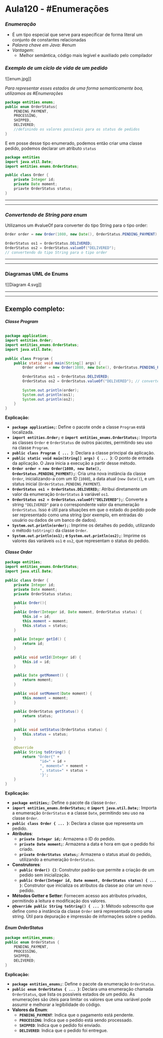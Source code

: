 # Aula120 - #Enumerações 

### *Enumeração*
- É um tipo especial que serve para especificar de forma literal um conjunto de constantes relacionadas
- *Palavra chave em Java*: #enum
- *Vantagem*: 
	- Melhor semântica, código mais legível e auxiliado pelo compilador

### *Exemplo de um ciclo de vida de um pedido*
![[enum.jpg]]

*Para representar esses estados de uma forma semanticamente boa, utilizamos as #Enumerações*

```java
package entities.enums;
public enum OrderStatus{
	PENDING_PAYMENT,
	PROCESSING,
	SHIPPED,
	DELIVERED;
	//definindo os valores possíveis para os status de pedidos
}
```

E em posse desse tipo enumerado,  podemos então criar uma classe pedido, podemos declarar um atributo `status` 
```java
package entities
import java.util.Date;
import entities.enums.OrderStatus;

public class Order {
	private Integer id;
	private Date moment;
	priavte OrderStatus status;
}
```


---
---

### *Convertendo de String para enum*
Utilizamos um #valueOf para converter do tipo String para o tipo order:
```java
Order order = new Order(1080, new Date(), OrderStatus.PENDING_PAYMENT); // instanciando  
  
OrderStatus os1 = OrderStatus.DELIVERED;  
OrderStatus os2 = OrderStatus.valueOf("DELIVERED"); 
// convertendo do tipo String para o tipo order
```


---
---

### Diagramas UML de Enums

![[Diagram 4.svg]]

---
---

## Exemplo completo: 

#### *Classe Program*
```java

package application;  
import entities.Order;  
import entities_enums.OrderStatus;  
import java.util.Date;  
  
public class Program {  
    public static void main(String[] args) {  
        Order order = new Order(1080, new Date(), OrderStatus.PENDING_PAYMENT); // instanciando  
  
        OrderStatus os1 = OrderStatus.DELIVERED;  
        OrderStatus os2 = OrderStatus.valueOf("DELIVERED"); // convertendo do tipo String para o tipo order  
  
        System.out.println(order);  
        System.out.println(os1);  
        System.out.println(os2);  
    }  
}
```

**Explicação:**

- **`package application;`**: Define o pacote onde a classe `Program` está localizada.
- **`import entities.Order;`** e **`import entities_enums.OrderStatus;`**: Importa as classes `Order` e `OrderStatus` de outros pacotes, permitindo seu uso na classe `Program`.
- **`public class Program { ... }`**: Declara a classe principal da aplicação.
- **`public static void main(String[] args) { ... }`**: O ponto de entrada da aplicação. O Java inicia a execução a partir desse método.
- **`Order order = new Order(1080, new Date(), OrderStatus.PENDING_PAYMENT);`**: Cria uma nova instância da classe `Order`, inicializando-a com um ID (`1080`), a data atual (`new Date()`), e um status inicial (`OrderStatus.PENDING_PAYMENT`).
- **`OrderStatus os1 = OrderStatus.DELIVERED;`**: Atribui diretamente um valor da enumeração `OrderStatus` à variável `os1`.
- **`OrderStatus os2 = OrderStatus.valueOf("DELIVERED");`**: Converte a string `"DELIVERED"` para o correspondente valor da enumeração `OrderStatus`. Isso é útil para situações em que o estado do pedido pode ser representado como uma string (por exemplo, em entradas do usuário ou dados de um banco de dados).
- **`System.out.println(order);`**: Imprime os detalhes do pedido, utilizando o método `toString()` da classe `Order`.
- **`System.out.println(os1);` e `System.out.println(os2);`**: Imprime os valores das variáveis `os1` e `os2`, que representam o status do pedido.

#### *Classe Order*
```java
package entities;  
import entities_enums.OrderStatus;  
import java.util.Date;  
  
public class Order {  
    private Integer id;  
    private Date moment;  
    private OrderStatus status;  
  
    public Order(){  
    }  
    public Order(Integer id, Date moment, OrderStatus status) {  
        this.id = id;  
        this.moment = moment;  
        this.status = status;  
    }  
  
    public Integer getId() {  
        return id;  
    }  
  
    public void setId(Integer id) {  
        this.id = id;  
    }  
  
    public Date getMoment() {  
        return moment;  
    }  
  
    public void setMoment(Date moment) {  
        this.moment = moment;  
    }  
  
    public OrderStatus getStatus() {  
        return status;  
    }  
  
    public void setStatus(OrderStatus status) {  
        this.status = status;  
    }  
  
    @Override  
    public String toString() {  
        return "Order{" +  
                "id=" + id +  
                ", moment=" + moment +  
                ", status=" + status +  
                '}';  
    }  
}
```

**Explicação:**

- **`package entities;`**: Define o pacote da classe `Order`.
- **`import entities_enums.OrderStatus;`** e **`import java.util.Date;`**: Importa a enumeração `OrderStatus` e a classe `Date`, permitindo seu uso na classe `Order`.
- **`public class Order { ... }`**: Declara a classe que representa um pedido.
- **Atributos**:
    - **`private Integer id;`**: Armazena o ID do pedido.
    - **`private Date moment;`**: Armazena a data e hora em que o pedido foi criado.
    - **`private OrderStatus status;`**: Armazena o status atual do pedido, utilizando a enumeração `OrderStatus`.
- **Construtores**:
    - **`public Order() {}`**: Construtor padrão que permite a criação de um pedido sem inicialização.
    - **`public Order(Integer id, Date moment, OrderStatus status) { ... }`**: Construtor que inicializa os atributos da classe ao criar um novo pedido.
- **Métodos Getter e Setter**: Fornecem acesso aos atributos privados, permitindo a leitura e modificação dos valores.
- **`@Override public String toString() { ... }`**: Método sobrescrito que define como a instância da classe `Order` será representada como uma string. Útil para depuração e impressão de informações sobre o pedido.

#### *Enum OrderStatus*
```java
package entities_enums;  
public enum OrderStatus {  
    PENDING_PAYMENT,  
    PROCESSING,  
    SHIPPED,  
    DELIVERED;  
}
```

**Explicação:**

- **`package entities_enums;`**: Define o pacote da enumeração `OrderStatus`.
- **`public enum OrderStatus { ... }`**: Declara uma enumeração chamada `OrderStatus`, que lista os possíveis estados de um pedido. As enumerações são úteis para limitar os valores que uma variável pode assumir e melhorar a legibilidade do código.
- **Valores da Enum**:
    - **`PENDING_PAYMENT`**: Indica que o pagamento está pendente.
    - **`PROCESSING`**: Indica que o pedido está sendo processado.
    - **`SHIPPED`**: Indica que o pedido foi enviado.
    - **`DELIVERED`**: Indica que o pedido foi entregue.
